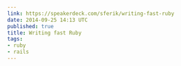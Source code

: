 ```yaml
---
link: https://speakerdeck.com/sferik/writing-fast-ruby
date: 2014-09-25 14:13 UTC
published: true
title: Writing fast Ruby
tags:
- ruby
- rails
---
```



